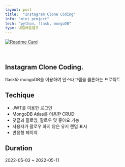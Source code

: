 ```yaml
---
layout: post
title:  "Instagram Clone Coding"
info: "mini project"
tech: "python, flask, mongoDB"
type: 내일배움캠프
---
```


[![Readme Card](https://github-readme-stats.vercel.app/api/pin/?username=cmjcum&repo=instagram_flask)](https://github.com/cmjcum/instagram_flask)

<br/>

## Instagram Clone Coding.
flask와 mongoDB를 이용하여 인스타그램을 클론하는 프로젝트


## Techique
* JWT를 이용한 로그인
* MongoDB Atlas를 이용한 CRUD
* 댓글과 팔로잉, 팔로우 및 좋아요 기능
* 사용자가 팔로우 하지 않은 유저 랜덤 표시
* 반응형 페이지


## Duration 
2022-05-03 ~ 2022-05-11